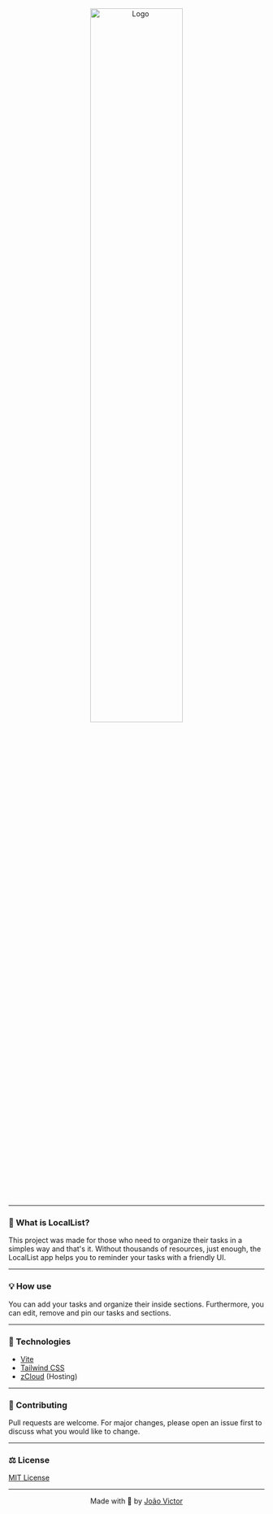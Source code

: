 <div align="center">
    <img src="https://github.com/joaovictornsv/local-list/blob/main/public/banner.png?raw=true" alt="Logo" width="60%" />
</div>

---

### 🧠 What is LocalList?
This project was made for those who need to organize their tasks in a simples way and that's it.
Without thousands of resources, just enough, the LocalList app helps you to reminder your tasks with a friendly UI.

---

### 💡 How use
You can add your tasks and organize their inside sections. Furthermore, you can edit, remove and pin our tasks and sections.

---

### 🚀 Technologies
- [Vite](https://vitejs.dev/)
- [Tailwind CSS](https://tailwindcss.com/)
- [zCloud](https://zcloud.ws/) (Hosting)

---

### 🎁 Contributing
Pull requests are welcome. For major changes, please open an issue first to discuss what you would like to change.

---

### ⚖️ License
[MIT License](https://github.com/joaovictornsv/local-list/blob/main/LICENSE)

---

<div align="center">
    <span>Made with 🤍 by <a href="https://github.com/joaovictornsv">João Victor</a></span>
</div>
